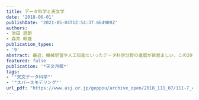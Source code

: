 ```yaml
---
title: データ科学と天文学
date: '2018-06-01'
publishDate: '2021-05-04T12:54:37.664989Z'
authors:
- 池田 思朗
- 森井 幹雄
publication_types:
- '9'
abstract: 最近，機械学習や人工知能といったデータ科学分野の進展が目覚ましい．この20年ほど，応用数学分野の理論的進展と計算機の処理能力の飛躍的な向上が相まって，データ解析の手法が発展した結果である．こうした新たなデータ処理の方法は産業を通じた社会への貢献だけでなく，自然科学の分野にも影響を及ぼしていくはずである．実際に生物学をはじめ，すでに大きな変化をした分野が存在する．本稿では，天文学において人工知能や機械学習，統計学などのデータ科学分野の手法が今後どのような役割を担っていくのか考えていく．
featured: false
publication: '*天文月報*'
tags:
- '"天文データ科学"'
- '"スパースモデリング"'
url_pdf: "https://www.asj.or.jp/geppou/archive_open/2018_111_07/111-7_460.pdf"
---
```

